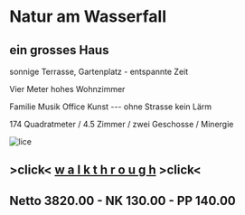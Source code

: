 # **Natur am Wasserfall**

## ein grosses Haus

sonnige Terrasse, Gartenplatz - entspannte Zeit

Vier Meter hohes Wohnzimmer

Familie Musik Office Kunst --- ohne Strasse kein Lärm

174 Quadratmeter  / 4.5 Zimmer  / zwei Geschosse  / Minergie

![lice](.attachments.5692/lice.gif)



## >click<   [**w a l k t h r o u g h**](https://my.matterport.com/show/?m=CShoARNzPcW)   >click<

## Netto 3820.00  -  NK 130.00  -  PP 140.00

